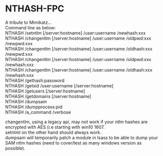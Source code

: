 # NTHASH-FPC <br/>
A tribute to Mimikatz... <br/>
Command line as below: <br/>
NTHASH /setntlm [/server:hostname] /user:username /newhash:xxx <br/>
NTHASH /changentlm [/server:hostname] /user:username /oldpwd:xxx /newpwd:xxx <br/>
NTHASH /changentlm [/server:hostname] /user:username /oldhash:xxx /newpwd:xxx <br/>
NTHASH /changentlm [/server:hostname] /user:username /oldpwd:xxx /newhash:xxx <br/>
NTHASH /changentlm [/server:hostname] /user:username /oldhash:xxx /newhash:xxx <br/>
NTHASH /gethash:password <br/>
NTHASH /getsid /user:username [/server:hostname] <br/>
NTHASH /getusers [/server:hostname] <br/>
NTHASH /getdomains [/server:hostname] <br/>
NTHASH /dumpsam <br/>
NTHASH /dumpprocess:pid <br/>
NTHASH /a_command /verbose <br/>

changentlm, using a legacy api, may not work if your ntlm hashes are encrypted with AES (i.e starting with win10 1607. <br/>
setntml on the other hand should always work.  <br/>
dumpsam will temporarily patch a module in lsass to be able to dump your SAM ntlm hashes (need to cover/test as many windows version as possible). <br/>